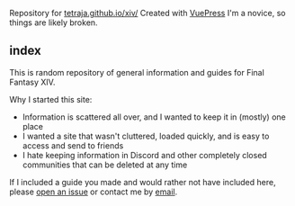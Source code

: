 Repository for [tetraja.github.io/xiv/](https://tetraja.github.io/xiv/)
Created with [VuePress](https://v2.vuepress.vuejs.org/)
I'm a novice, so things are likely broken.

## index

This is random repository of general information and guides for Final Fantasy XIV.

Why I started this site:
- Information is scattered all over, and I wanted to keep it in (mostly) one place
- I wanted a site that wasn't cluttered, loaded quickly, and is easy to access and send to friends
- I hate keeping information in Discord and other completely closed communities that can be deleted at any time

If I included a guide you made and would rather not have included here, please [open an issue](https://github.com/tetraja/xiv/issues) or contact me by [email](tetraja.keeob@aleeas.com
).
